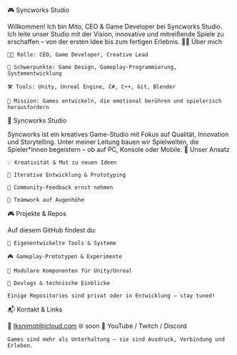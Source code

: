 🎮 Syncworks Studio

Willkommen!
Ich bin Mito, CEO & Game Developer bei Syncworks Studio.
Ich leite unser Studio mit der Vision, innovative und mitreißende Spiele zu erschaffen – von der ersten Idee bis zum fertigen Erlebnis.
🧑‍💼 Über mich

    👨‍💻 Rolle: CEO, Game Developer, Creative Lead

    🧠 Schwerpunkte: Game Design, Gameplay-Programmierung, Systementwicklung

    🛠️ Tools: Unity, Unreal Engine, C#, C++, Git, Blender

    🚀 Mission: Games entwickeln, die emotional berühren und spielerisch herausfordern

🏢 Syncworks Studio

Syncworks ist ein kreatives Game-Studio mit Fokus auf Qualität, Innovation und Storytelling.
Unter meiner Leitung bauen wir Spielwelten, die Spieler*innen begeistern – ob auf PC, Konsole oder Mobile.
🎯 Unser Ansatz

    💡 Kreativität & Mut zu neuen Ideen

    🧪 Iterative Entwicklung & Prototyping

    🔄 Community-Feedback ernst nehmen

    🤝 Teamwork auf Augenhöhe

🎮 Projekte & Repos

Auf diesem GitHub findest du:

    🔧 Eigenentwickelte Tools & Systeme

    🎮 Gameplay-Prototypen & Experimente

    🧩 Modulare Komponenten für Unity/Unreal

    📓 Devlogs & technische Einblicke

    Einige Repositories sind privat oder in Entwicklung – stay tuned!

📬 Kontakt & Links

📧 Iksnimot@icloud.com
🌐 soon
🎥 YouTube / Twitch / Discord 

    Games sind mehr als Unterhaltung – sie sind Ausdruck, Verbindung und Erleben.
